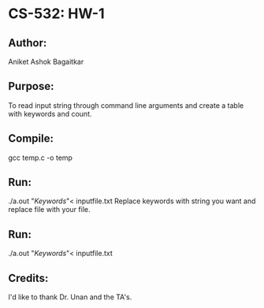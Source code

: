 # CS-532: HW-1

## Author:
Aniket Ashok Bagaitkar

## Purpose: 
To read input string through command line arguments and create a table with keywords and count.

## Compile:
gcc temp.c -o temp

## Run:
./a.out "*Keywords*"< inputfile.txt
Replace keywords with string you want and replace file with your file.

## Run:
./a.out "*Keywords*"< inputfile.txt

## Credits:
I'd like to thank Dr. Unan and the TA's.